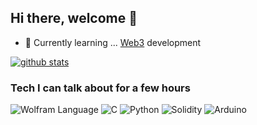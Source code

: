 
 ## Hi there, welcome 👋


- 🌱 Currently learning ... [Web3](https://www.youtube.com/watch?v=j5a0jTc9S10&ab_channel=YourUncleMoe) development

 [![github stats](https://github-readme-stats.vercel.app/api?username=alienflip)](https://github.com/alienflip)

### Tech I can talk about for a few hours

![Wolfram Language](https://img.shields.io/badge/wolfram-%23323330.svg?style=for-the-badge&logo=wolfram&logoColor=%23F7DF1E)
![C](https://img.shields.io/badge/C-%23000000.svg?style=for-the-badge&logo=C&logoColor=white)
![Python](https://img.shields.io/badge/python-3670A0?style=for-the-badge&logo=python&logoColor=ffdd54)
![Solidity](https://img.shields.io/badge/Solidity-%23363636.svg?style=for-the-badge&logo=solidity&logoColor=white)
![Arduino](https://img.shields.io/badge/Arduino-%23007ACC.svg?style=for-the-badge&logo=Arduino&logoColor=white)
